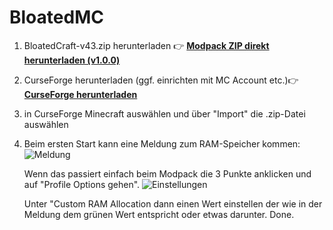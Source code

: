 # BloatedMC
1. BloatedCraft-v43.zip herunterladen
   👉 [**Modpack ZIP direkt herunterladen (v1.0.0)**](https://github.com/FerresM/BloatedMC/releases/download/1.0.0/BloatedCraft-v43.zip)
3. CurseForge herunterladen (ggf. einrichten mit MC Account etc.)👉 [**CurseForge herunterladen**](https://www.curseforge.com/)
4. in CurseForge Minecraft auswählen und über "Import" die .zip-Datei auswählen

5. Beim ersten Start kann eine Meldung zum RAM-Speicher kommen:
   ![Meldung](https://github.com/user-attachments/assets/22a290d8-3120-4fbd-bbb2-ba24421d3f5c)

   Wenn das passiert einfach beim Modpack die 3 Punkte anklicken und auf "Profile Options gehen".
   ![Einstellungen](https://github.com/user-attachments/assets/ad4e3e35-631c-4d5f-8803-e42445b32812)

   Unter "Custom RAM Allocation dann einen Wert einstellen der wie in der Meldung dem grünen Wert
   entspricht oder etwas darunter. Done.

